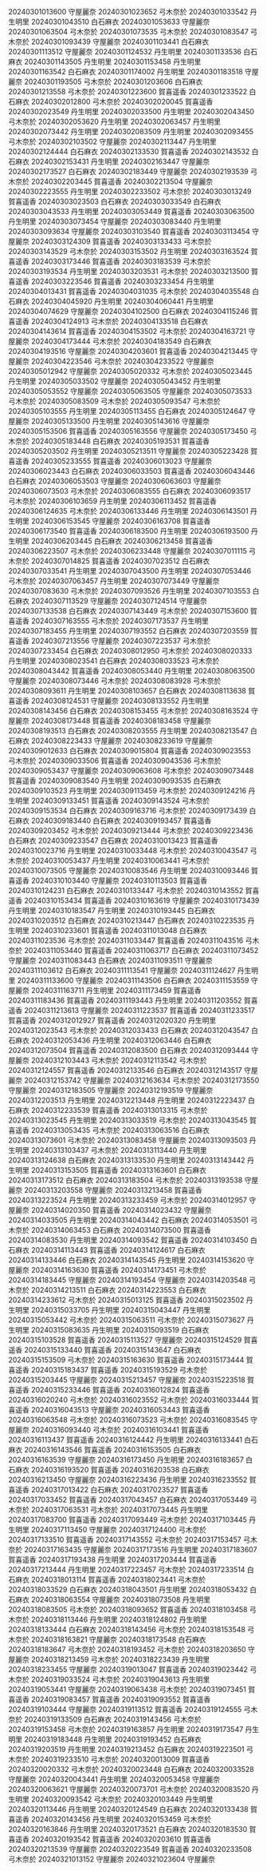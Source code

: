 20240301013600 守屋麗奈
20240301023652 弓木奈於
20240301033542 丹生明里
20240301043510 白石麻衣
20240301053633 守屋麗奈
20240301063504 弓木奈於
20240301073535 弓木奈於
20240301083547 弓木奈於
20240301093439 守屋麗奈
20240301103441 白石麻衣
20240301113512 守屋麗奈
20240301124532 丹生明里
20240301133536 白石麻衣
20240301143505 丹生明里
20240301153458 丹生明里
20240301163542 白石麻衣
20240301174002 丹生明里
20240301183518 守屋麗奈
20240301193505 弓木奈於
20240301203606 白石麻衣
20240301213558 弓木奈於
20240301223600 賀喜遥香
20240301233522 白石麻衣
20240302012800 弓木奈於
20240302020045 賀喜遥香
20240302023549 丹生明里
20240302033500 丹生明里
20240302043450 弓木奈於
20240302053620 丹生明里
20240302063457 丹生明里
20240302073442 丹生明里
20240302083509 丹生明里
20240302093455 弓木奈於
20240302103502 守屋麗奈
20240302113447 丹生明里
20240302124444 白石麻衣
20240302133530 賀喜遥香
20240302143532 白石麻衣
20240302153431 丹生明里
20240302163447 守屋麗奈
20240302173527 白石麻衣
20240302183449 守屋麗奈
20240302193539 弓木奈於
20240302203445 賀喜遥香
20240302213504 守屋麗奈
20240302223555 丹生明里
20240302233502 弓木奈於
20240303013249 賀喜遥香
20240303023503 白石麻衣
20240303033549 白石麻衣
20240303043533 丹生明里
20240303053449 賀喜遥香
20240303063500 丹生明里
20240303073454 守屋麗奈
20240303083440 丹生明里
20240303093634 守屋麗奈
20240303103540 賀喜遥香
20240303113454 守屋麗奈
20240303124309 賀喜遥香
20240303133433 弓木奈於
20240303143529 弓木奈於
20240303153502 丹生明里
20240303163524 賀喜遥香
20240303173446 賀喜遥香
20240303183539 弓木奈於
20240303193534 丹生明里
20240303203531 弓木奈於
20240303213500 賀喜遥香
20240303223546 賀喜遥香
20240303233454 丹生明里
20240304013431 賀喜遥香
20240304031035 弓木奈於
20240304035548 白石麻衣
20240304045920 丹生明里
20240304060441 丹生明里
20240304074629 守屋麗奈
20240304102500 白石麻衣
20240304115246 賀喜遥香
20240304124913 弓木奈於
20240304133518 白石麻衣
20240304143614 賀喜遥香
20240304153502 弓木奈於
20240304163721 守屋麗奈
20240304173444 弓木奈於
20240304183549 白石麻衣
20240304193516 守屋麗奈
20240304203601 賀喜遥香
20240304213445 守屋麗奈
20240304223546 弓木奈於
20240304233522 守屋麗奈
20240305012942 守屋麗奈
20240305020332 弓木奈於
20240305023445 丹生明里
20240305033502 守屋麗奈
20240305043452 丹生明里
20240305053552 守屋麗奈
20240305063505 守屋麗奈
20240305073533 弓木奈於
20240305083509 弓木奈於
20240305093547 弓木奈於
20240305103555 丹生明里
20240305113455 白石麻衣
20240305124647 守屋麗奈
20240305133500 丹生明里
20240305143616 守屋麗奈
20240305153506 賀喜遥香
20240305163556 守屋麗奈
20240305173450 弓木奈於
20240305183448 白石麻衣
20240305193531 賀喜遥香
20240305203502 丹生明里
20240305213511 守屋麗奈
20240305223428 賀喜遥香
20240305233555 賀喜遥香
20240306013023 守屋麗奈
20240306023443 白石麻衣
20240306033503 賀喜遥香
20240306043446 白石麻衣
20240306053503 守屋麗奈
20240306063603 守屋麗奈
20240306073503 弓木奈於
20240306083555 白石麻衣
20240306093517 弓木奈於
20240306103659 丹生明里
20240306113452 賀喜遥香
20240306124635 弓木奈於
20240306133446 丹生明里
20240306143501 丹生明里
20240306153545 守屋麗奈
20240306163708 賀喜遥香
20240306173540 賀喜遥香
20240306183500 丹生明里
20240306193500 丹生明里
20240306203445 白石麻衣
20240306213458 賀喜遥香
20240306223507 弓木奈於
20240306233448 守屋麗奈
20240307011115 弓木奈於
20240307014825 賀喜遥香
20240307023512 白石麻衣
20240307033541 丹生明里
20240307043500 丹生明里
20240307053446 弓木奈於
20240307063457 丹生明里
20240307073449 守屋麗奈
20240307083630 弓木奈於
20240307093526 丹生明里
20240307103553 白石麻衣
20240307113529 守屋麗奈
20240307124514 守屋麗奈
20240307133538 白石麻衣
20240307143449 弓木奈於
20240307153600 賀喜遥香
20240307163555 弓木奈於
20240307173537 丹生明里
20240307183455 丹生明里
20240307193552 白石麻衣
20240307203559 賀喜遥香
20240307213556 守屋麗奈
20240307223537 弓木奈於
20240307233454 白石麻衣
20240308012950 弓木奈於
20240308020333 丹生明里
20240308023541 白石麻衣
20240308033523 弓木奈於
20240308043442 賀喜遥香
20240308053440 丹生明里
20240308063500 守屋麗奈
20240308073446 弓木奈於
20240308083928 弓木奈於
20240308093611 丹生明里
20240308103657 白石麻衣
20240308113638 賀喜遥香
20240308124531 守屋麗奈
20240308133552 丹生明里
20240308143456 白石麻衣
20240308153455 弓木奈於
20240308163524 守屋麗奈
20240308173448 賀喜遥香
20240308183458 守屋麗奈
20240308193513 白石麻衣
20240308203555 丹生明里
20240308213547 白石麻衣
20240308223433 守屋麗奈
20240308233619 守屋麗奈
20240309012633 白石麻衣
20240309015804 賀喜遥香
20240309023553 弓木奈於
20240309033506 賀喜遥香
20240309043536 弓木奈於
20240309053437 守屋麗奈
20240309063608 弓木奈於
20240309073448 賀喜遥香
20240309083540 丹生明里
20240309093535 白石麻衣
20240309103523 丹生明里
20240309113459 弓木奈於
20240309124216 丹生明里
20240309133451 賀喜遥香
20240309143524 弓木奈於
20240309153534 白石麻衣
20240309163716 弓木奈於
20240309173439 白石麻衣
20240309183440 白石麻衣
20240309193457 賀喜遥香
20240309203452 弓木奈於
20240309213444 弓木奈於
20240309223436 白石麻衣
20240309233547 白石麻衣
20240310013423 賀喜遥香
20240310023716 丹生明里
20240310033448 弓木奈於
20240310043547 弓木奈於
20240310053437 丹生明里
20240310063441 弓木奈於
20240310073505 守屋麗奈
20240310083546 丹生明里
20240310093446 賀喜遥香
20240310103440 守屋麗奈
20240310113503 賀喜遥香
20240310124231 白石麻衣
20240310133447 弓木奈於
20240310143552 賀喜遥香
20240310153434 賀喜遥香
20240310163619 守屋麗奈
20240310173439 丹生明里
20240310183547 丹生明里
20240310193445 白石麻衣
20240310203512 白石麻衣
20240310213447 白石麻衣
20240310223535 丹生明里
20240310233601 賀喜遥香
20240311013048 白石麻衣
20240311023536 弓木奈於
20240311033447 賀喜遥香
20240311043516 弓木奈於
20240311053440 賀喜遥香
20240311063717 白石麻衣
20240311073452 守屋麗奈
20240311083443 白石麻衣
20240311093511 守屋麗奈
20240311103612 白石麻衣
20240311113541 守屋麗奈
20240311124627 丹生明里
20240311133600 守屋麗奈
20240311143506 白石麻衣
20240311153559 守屋麗奈
20240311163711 丹生明里
20240311173459 賀喜遥香
20240311183436 賀喜遥香
20240311193443 丹生明里
20240311203552 賀喜遥香
20240311213613 守屋麗奈
20240311223537 賀喜遥香
20240311233517 賀喜遥香
20240312012927 賀喜遥香
20240312020320 丹生明里
20240312023543 弓木奈於
20240312033433 白石麻衣
20240312043547 白石麻衣
20240312053436 丹生明里
20240312063446 白石麻衣
20240312073504 賀喜遥香
20240312083500 白石麻衣
20240312093444 守屋麗奈
20240312103443 弓木奈於
20240312113542 弓木奈於
20240312124557 賀喜遥香
20240312133546 白石麻衣
20240312143517 守屋麗奈
20240312153742 守屋麗奈
20240312163634 弓木奈於
20240312173550 守屋麗奈
20240312183505 守屋麗奈
20240312193519 守屋麗奈
20240312203513 丹生明里
20240312213448 丹生明里
20240312223437 白石麻衣
20240312233539 賀喜遥香
20240313013315 弓木奈於
20240313023545 丹生明里
20240313033519 弓木奈於
20240313043545 賀喜遥香
20240313053435 弓木奈於
20240313063516 白石麻衣
20240313073601 弓木奈於
20240313083458 守屋麗奈
20240313093503 丹生明里
20240313103437 弓木奈於
20240313113440 丹生明里
20240313124638 白石麻衣
20240313133530 丹生明里
20240313143442 丹生明里
20240313153505 賀喜遥香
20240313163601 白石麻衣
20240313173512 白石麻衣
20240313183504 弓木奈於
20240313193538 守屋麗奈
20240313203558 守屋麗奈
20240313213458 賀喜遥香
20240313223524 丹生明里
20240313233459 弓木奈於
20240314012957 守屋麗奈
20240314020350 賀喜遥香
20240314023432 守屋麗奈
20240314033505 丹生明里
20240314043442 白石麻衣
20240314053501 弓木奈於
20240314063453 白石麻衣
20240314073500 賀喜遥香
20240314083530 丹生明里
20240314093542 賀喜遥香
20240314103450 白石麻衣
20240314113443 賀喜遥香
20240314124617 白石麻衣
20240314133446 白石麻衣
20240314143545 丹生明里
20240314153620 守屋麗奈
20240314163630 賀喜遥香
20240314173451 弓木奈於
20240314183445 守屋麗奈
20240314193454 守屋麗奈
20240314203548 弓木奈於
20240314213511 白石麻衣
20240314223553 白石麻衣
20240314233612 弓木奈於
20240315013125 賀喜遥香
20240315023502 丹生明里
20240315033705 丹生明里
20240315043447 丹生明里
20240315053442 弓木奈於
20240315063511 弓木奈於
20240315073627 丹生明里
20240315083635 丹生明里
20240315093519 白石麻衣
20240315103528 賀喜遥香
20240315113527 守屋麗奈
20240315124529 賀喜遥香
20240315133440 賀喜遥香
20240315143647 白石麻衣
20240315153509 弓木奈於
20240315163630 賀喜遥香
20240315173444 賀喜遥香
20240315183437 賀喜遥香
20240315193529 弓木奈於
20240315203445 守屋麗奈
20240315213457 守屋麗奈
20240315223518 賀喜遥香
20240315233446 賀喜遥香
20240316012824 賀喜遥香
20240316020240 弓木奈於
20240316023552 弓木奈於
20240316033444 賀喜遥香
20240316043513 守屋麗奈
20240316053443 賀喜遥香
20240316063548 弓木奈於
20240316073523 弓木奈於
20240316083545 守屋麗奈
20240316093440 弓木奈於
20240316103441 賀喜遥香
20240316113437 賀喜遥香
20240316124442 丹生明里
20240316133441 白石麻衣
20240316143546 賀喜遥香
20240316153505 白石麻衣
20240316163539 守屋麗奈
20240316173450 丹生明里
20240316183657 白石麻衣
20240316193520 賀喜遥香
20240316203538 白石麻衣
20240316213450 守屋麗奈
20240316223436 丹生明里
20240316233552 賀喜遥香
20240317013422 白石麻衣
20240317023527 賀喜遥香
20240317033452 賀喜遥香
20240317043457 白石麻衣
20240317053449 弓木奈於
20240317063531 弓木奈於
20240317073445 丹生明里
20240317083700 賀喜遥香
20240317093449 弓木奈於
20240317103445 丹生明里
20240317113450 守屋麗奈
20240317124400 弓木奈於
20240317133510 賀喜遥香
20240317143552 弓木奈於
20240317153457 弓木奈於
20240317163435 守屋麗奈
20240317173516 丹生明里
20240317183607 賀喜遥香
20240317193438 丹生明里
20240317203444 賀喜遥香
20240317213444 丹生明里
20240317223457 弓木奈於
20240317233514 白石麻衣
20240318013114 賀喜遥香
20240318023441 弓木奈於
20240318033529 白石麻衣
20240318043501 丹生明里
20240318053432 白石麻衣
20240318063554 守屋麗奈
20240318073508 丹生明里
20240318083505 弓木奈於
20240318093652 賀喜遥香
20240318103458 弓木奈於
20240318113446 丹生明里
20240318124802 丹生明里
20240318133444 白石麻衣
20240318143456 弓木奈於
20240318153548 弓木奈於
20240318163821 守屋麗奈
20240318173548 白石麻衣
20240318183647 弓木奈於
20240318193452 弓木奈於
20240318203650 守屋麗奈
20240318213459 弓木奈於
20240318223439 丹生明里
20240318233455 守屋麗奈
20240319013047 賀喜遥香
20240319023442 弓木奈於
20240319033524 弓木奈於
20240319043613 丹生明里
20240319053441 守屋麗奈
20240319063438 弓木奈於
20240319073451 賀喜遥香
20240319083457 賀喜遥香
20240319093552 賀喜遥香
20240319103444 守屋麗奈
20240319113512 賀喜遥香
20240319124555 弓木奈於
20240319133509 白石麻衣
20240319143456 弓木奈於
20240319153458 弓木奈於
20240319163857 丹生明里
20240319173547 丹生明里
20240319183448 丹生明里
20240319193452 白石麻衣
20240319203519 丹生明里
20240319213452 白石麻衣
20240319223501 弓木奈於
20240319233510 弓木奈於
20240320013009 賀喜遥香
20240320020332 弓木奈於
20240320023448 白石麻衣
20240320033528 守屋麗奈
20240320043441 丹生明里
20240320053458 守屋麗奈
20240320063621 守屋麗奈
20240320073701 弓木奈於
20240320083520 丹生明里
20240320093542 弓木奈於
20240320103449 丹生明里
20240320113446 丹生明里
20240320124549 白石麻衣
20240320133438 賀喜遥香
20240320143456 丹生明里
20240320153459 弓木奈於
20240320163846 丹生明里
20240320173521 白石麻衣
20240320183530 賀喜遥香
20240320193542 賀喜遥香
20240320203610 賀喜遥香
20240320213539 守屋麗奈
20240320223549 賀喜遥香
20240320233508 弓木奈於
20240321013152 守屋麗奈
20240321023604 守屋麗奈

